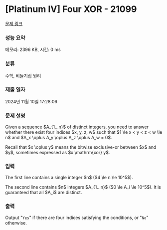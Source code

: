 # [Platinum IV] Four XOR - 21099 

[문제 링크](https://www.acmicpc.net/problem/21099) 

### 성능 요약

메모리: 2396 KB, 시간: 0 ms

### 분류

수학, 비둘기집 원리

### 제출 일자

2024년 11월 10일 17:28:06

### 문제 설명

<p>Given a sequence $A_{1...n}$ of distinct integers, you need to answer whether there exist four indices $x, y, z, w$ such that $1 \le x < y < z < w \le n$ and $A_x \oplus A_y \oplus A_z \oplus A_w = 0$.</p>

<p>Recall that $x \oplus y$ means the bitwise exclusive-or between $x$ and $y$, sometimes expressed as $x \mathrm{xor} y$.</p>

### 입력 

 <p>The first line contains a single integer $n$ ($4 \le n \le 10^5$).</p>

<p>The second line contains $n$ integers $A_{1...n}$ ($0 \le A_i \le 10^5$). It is guaranteed that all $A_i$ are distinct.</p>

### 출력 

 <p>Output "<code>Yes</code>" if there are four indices satisfying the conditions, or "<code>No</code>" otherwise.</p>

